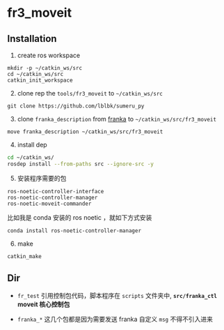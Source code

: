 # fr3_moveit

## Installation

1. create ros workspace

```
mkdir -p ~/catkin_ws/src
cd ~/catkin_ws/src
catkin_init_workspace
```

2. clone rep the `tools/fr3_moveit` to `~/catkin_ws/src`

```
git clone https://github.com/lblbk/sumeru_py
```

3. clone `franka_description` from [franka](https://github.com/frankarobotics/franka_ros) to `~/catkin_ws/src/fr3_moveit`

```
move franka_description ~/catkin_ws/src/fr3_moveit
```

4. install dep

```bash
cd ~/catkin_ws/
rosdep install --from-paths src --ignore-src -y
```

5. 安装程序需要的包

```
ros-noetic-controller-interface
ros-noetic-controller-manager
ros-noetic-moveit-commander
```

比如我是 conda 安装的 ros noetic ，就如下方式安装

```
conda install ros-noetic-controller-manager
```

6. make

```bash
catkin_make
```

## Dir

- `fr_test` 引用控制包代码，脚本程序在 `scripts` 文件夹中, **`src/franka_ctl` moveit 核心控制包**

- `franka_*` 这几个包都是因为需要发送 franka 自定义 `msg` 不得不引入进来

